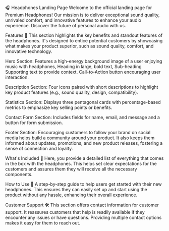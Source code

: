 🎧 Headphones Landing Page
Welcome to the official landing page for Premium Headphones! Our mission is to deliver exceptional sound quality, unrivaled comfort, and innovative features to enhance your audio experience. Discover the future of personal audio with us.


Features 🎵
This section highlights the key benefits and standout features of the headphones. It's designed to entice potential customers by showcasing what makes your product superior, such as sound quality, comfort, and innovative technology.

Hero Section: Features a high-energy background image of a user enjoying music with headphones, Heading in large, bold text, Sub-heading Supporting text to provide context. Call-to-Action button encouraging user interaction.

Description Section: Four icons paired with short descriptions to highlight key product features (e.g., sound quality, design, compatibility). 

Statistics Section: Displays three pentagonal cards with percentage-based metrics to emphasize key selling points or benefits.

Contact Form Section: Includes fields for name, email, and message and a button for form submission.

Footer Section: Encouraging customers to follow your brand on social media helps build a community around your product. It also keeps them informed about updates, promotions, and new product releases, fostering a sense of connection and loyalty.


What's Included 🎁
Here, you provide a detailed list of everything that comes in the box with the headphones. This helps set clear expectations for the customers and assures them they will receive all the necessary components.

How to Use 📘
A step-by-step guide to help users get started with their new headphones. This ensures they can easily set up and start using the product without any hassle, enhancing their overall experience.

Customer Support 🛠️
This section offers contact information for customer support. It reassures customers that help is readily available if they encounter any issues or have questions. Providing multiple contact options makes it easy for them to reach out.

